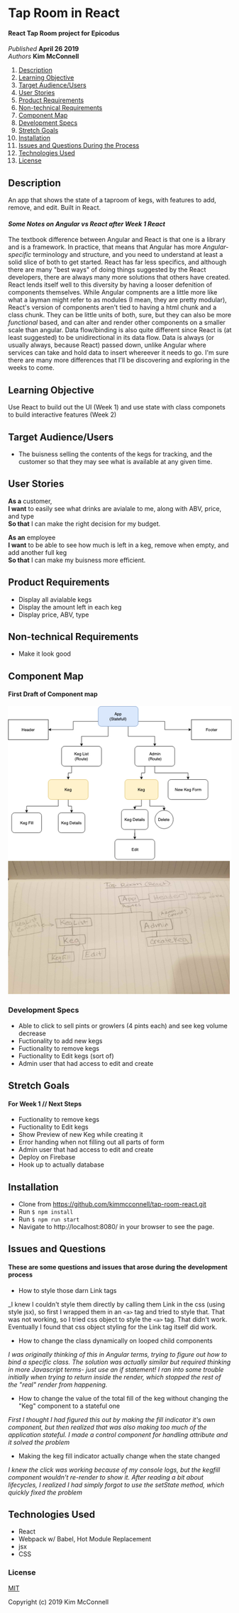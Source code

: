 # Tap Room in React

#### React Tap Room project for Epicodus

_Published_ **April 26 2019**<br>
_Authors_  **Kim McConnell**

1. [Description](#description)
1. [Learning Objective](#learning-objective)
1. [Target Audience/Users](#target-audience/users)
1. [User Stories](#user-stories)
1. [Product Requirements](#product-requirements)
1. [Non-technical Requirements](#non-technical-requirements)
1. [Component Map](#component-map)
1. [Development Specs](#development-specs)
1. [Stretch Goals](#stretch-goals)
1. [Installation](#installation)
1. [Issues and Questions During the Process](#issues-and-questions)
1. [Technologies Used](#technologies-used)
1. [License](#license)

## Description
An app that shows the state of a taproom of kegs, with features to add, remove, and edit. Built in React. 
####  _Some Notes on Angular vs React after Week 1 React_
The textbook difference between Angular and React is that one is a library and is a framework. In practice, that means that Angular has more _Angular-specific_ terminology and structure, and you need to understand at least a solid slice of both to get started. React has far less specifics, and although there are many "best ways" of doing things suggested by the React developers, there are always many more solutions that others have created. React lends itself well to this diversity by having a looser defenition of components themselves. While Angular compnents are a little more like what a layman might refer to as modules (I mean, they are pretty modular), React's version of components aren't tied to having a html chunk and a class chunk. They can be little units of both, sure, but they can also be more _functional_ based, and can alter and render  other components on a smaller scale than angular. 
Data flow/binding is also quite different since React is (at least suggested) to be unidirectional in its data flow. Data is always (or usually always, because React) passed down, unlike Angular where services can take and hold data to insert whereever it needs to go. 
I'm sure there are many more differences that I'll be discovering and exploring in the weeks to come.


## Learning Objective
Use React to build out the UI (Week 1) and use state with class componets to build interactive features (Week 2)

## Target Audience/Users
* The buisness selling the contents of the kegs for tracking, and the customer so that they may see what is available at any given time. 

## User Stories
**As a** customer,<br>
**I want** to easily see what drinks are avialale to me, along with ABV, price, and type<br>
**So that** I can make the right decision for my budget.

**As an** employee<br>
**I want** to be able to see how much is left in a keg, remove when empty, and add another full keg<br>
**So that** I can make my buisness more efficient.

## Product Requirements
* Display all avialable kegs
* Display the amount left in each keg
* Display price, ABV, type

## Non-technical Requirements
* Make it look good

## Component Map
#### First Draft of Component map 

![Component Map Second Draft](./src/assets/images/plan2.png)
<img src="./src/assets/images/plan.jpg" alt="Component Map First Draft" width="500px" height="300px">

### Development Specs
* Able to click to sell pints or growlers (4 pints each) and see keg volume decrease
* Fuctionality to add new kegs
* Fuctionality to remove kegs
* Fuctionality to Edit kegs (sort of)
* Admin user that had access to edit and create

## Stretch Goals
#### For Week 1 // Next Steps
* Fuctionality to remove kegs
* Fuctionality to Edit kegs
* Show Preview of new Keg while creating it
* Error handing when not filling out all parts of form
* Admin user that had access to edit and create
* Deploy on Firebase
* Hook up to actually database

## Installation
* Clone from https://github.com/kimmcconnell/tap-room-react.git
* Run `$ npm install`
* Run `$ npm run start`
* Navigate to http://localhost:8080/ in your browser to see the page. 


## Issues and Questions
#### These are some questions and issues that arose during the development process
* How to style those darn Link tags

_I knew I couldn't style them directly by calling them Link in the css (using style jsx), so first I wrapped them in an `<a>` tag and tried to style that. That was not working, so I tried css object to style the `<a>` tag. That didn't work. Eventually I found that css object styling for the Link tag itself did work. 

* How to change the class dynamically on looped child components

_I was originally thinking of this in Angular terms, trying to figure out how to bind a specific class. The solution was actually similar but required thinking in more Javascript terms- just use an if statement! I ran into some trouble initially when trying to return inside the render, which stopped the rest of the "real" render from happening._
* How to change the value of the total fill of the keg without changing the "Keg" component to a stateful one

_First I thought I had figured this out by making the fill indicator it's own component, but then realized that was also making too much of the application stateful. I made a control component for handling attribute and it solved the problem_
* Making the keg fill indicator actually change when the state changed

_I knew the click was working because of my console logs, but the kegfill component wouldn't re-render to show it. After reading a bit about lifecycles, I realized I had simply forgot to use the setState method, which quickly fixed the problem_

## Technologies Used
* React
* Webpack w/ Babel, Hot Module Replacement
* jsx 
* CSS

### License
[MIT](./LICENSE.txt)

Copyright (c) 2019 Kim McConnell